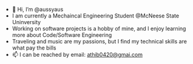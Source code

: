 - 👋 Hi, I’m @aussyaus
-  I am currently a Mechaincal Engineering Student @McNeese State Uninversity 
-  Working on software projects is a hobby of mine, and I enjoy learning more about Code/Software Engineering 
-  Traveling and music are my passions, but I find my technical skills are what pay the bills
- 📫 I can be reached by email: athib0420@gmai.com 

<!---
aussyaus/aussyaus is a ✨ special ✨ repository because its `README.md` (this file) appears on your GitHub profile.
You can click the Preview link to take a look at your changes.
--->
